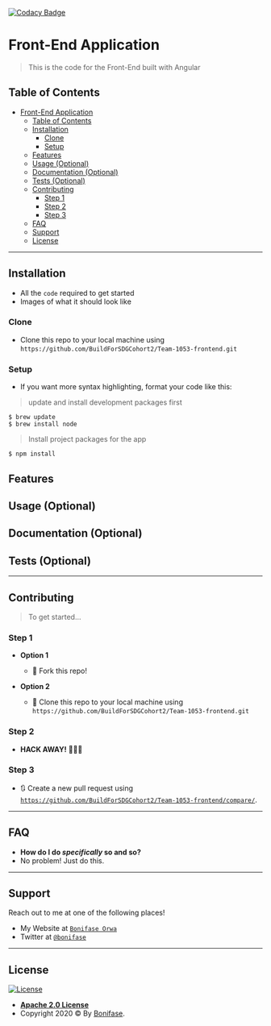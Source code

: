[![Codacy Badge](https://api.codacy.com/project/badge/Grade/80cd0267e12b4dc88f956708d3e84a91)](https://app.codacy.com/gh/BuildForSDGCohort2/Team-1053-frontend?utm_source=github.com&utm_medium=referral&utm_content=BuildForSDGCohort2/Team-1053-frontend&utm_campaign=Badge_Grade_Dashboard)

# Front-End Application

> This is the code for the Front-End built with Angular


## Table of Contents

- [Front-End Application](#front-end-application)
  - [Table of Contents](#table-of-contents)
  - [Installation](#installation)
    - [Clone](#clone)
    - [Setup](#setup)
  - [Features](#features)
  - [Usage (Optional)](#usage-optional)
  - [Documentation (Optional)](#documentation-optional)
  - [Tests (Optional)](#tests-optional)
  - [Contributing](#contributing)
    - [Step 1](#step-1)
    - [Step 2](#step-2)
    - [Step 3](#step-3)
  - [FAQ](#faq)
  - [Support](#support)
  - [License](#license)

---

## Installation

- All the `code` required to get started
- Images of what it should look like

### Clone

- Clone this repo to your local machine using `https://github.com/BuildForSDGCohort2/Team-1053-frontend.git`

### Setup

- If you want more syntax highlighting, format your code like this:

> update and install development packages first

```shell
$ brew update
$ brew install node

```
> Install project packages for the app

```shell
$ npm install

```

## Features
## Usage (Optional)
## Documentation (Optional)
## Tests (Optional)

---

## Contributing

> To get started...

### Step 1

- **Option 1**
    - 🍴 Fork this repo!

- **Option 2**
    - 👯 Clone this repo to your local machine using `https://github.com/BuildForSDGCohort2/Team-1053-frontend.git`

### Step 2

- **HACK AWAY!** 🔨🔨🔨

### Step 3

- 🔃 Create a new pull request using <a href="https://github.com/BuildForSDGCohort2/Team-1053-frontent/compare/" target="_blank">`https://github.com/BuildForSDGCohort2/Team-1053-frontend/compare/`</a>.

---

## FAQ

- **How do I do *specifically* so and so?**
- No problem! Just do this.

---

## Support

Reach out to me at one of the following places!

- My Website at <a href="https://bonifaseorwa.com" target="_blank">`Bonifase Orwa`</a>
- Twitter at <a href="https://twitter.com/bonifaseorwa" target="_blank">`@bonifase`</a>

---

## License

[![License](https://img.shields.io/badge/License-Apache%202.0-blue.svg)](https://opensource.org/licenses/Apache-2.0)

- **[Apache 2.0 License](https://opensource.org/licenses/Apache-2.0)**
- Copyright 2020 © By <a href="http://orwabonifase.com" target="_blank">Bonifase</a>.